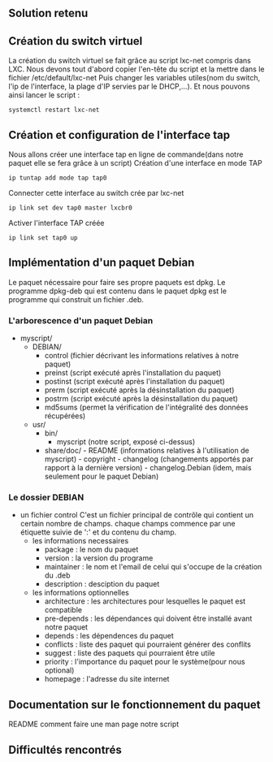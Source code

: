 ## Solution retenu

## Création du switch virtuel
La création du switch virtuel se fait grâce au script lxc-net compris dans LXC.
Nous devons tout d'abord copier l'en-tête du script et la mettre dans le fichier /etc/default/lxc-net
Puis changer les variables utiles(nom du switch, l'ip de l'interface, la plage d'IP servies par le DHCP,...).
Et nous pouvons ainsi lancer le script :
~~~
systemctl restart lxc-net
~~~
## Création et configuration de l'interface tap
Nous allons créer une interface tap en ligne de commande(dans notre paquet elle se fera grâce à un script)
Création d'une interface en mode TAP
~~~
ip tuntap add mode tap tap0
~~~
Connecter cette interface au switch crée par lxc-net
~~~
ip link set dev tap0 master lxcbr0
~~~
Activer l'interface TAP créée
~~~
ip link set tap0 up
~~~
## Implémentation d'un paquet Debian
Le paquet nécessaire pour faire ses propre paquets est dpkg. Le programme dpkg-deb qui est contenu dans le paquet dpkg est le programme qui construit un fichier .deb.

### L'arborescence d'un paquet Debian
- myscript/
    - DEBIAN/
        - control (fichier décrivant les informations relatives à notre paquet)
        - preinst (script exécuté après l'installation du paquet)
        - postinst (script exécuté après l'installation du paquet)
        - prerm (script exécuté après la désinstallation du paquet)
        - postrm (script exécuté après la désinstallation du paquet)
        - md5sums (permet la vérification de l'intégralité des données récupérées)
    - usr/
        - bin/
            - myscript (notre script, exposé ci-dessus)
        - share/doc/
                - README (informations relatives à l'utilisation de myscript)
                - copyright 
                - changelog (changements apportés par rapport à la dernière version)
                - changelog.Debian (idem, mais seulement pour le paquet Debian)

### Le dossier DEBIAN 
- un fichier control
C'est un fichier principal de contrôle qui contient un certain nombre de champs. chaque champs commence par une étiquette suivie de ':' et du contenu du champ. 
    - les informations necessaires
        - package : le nom du paquet
        - version : la version du programe
        - maintainer : le nom et l'email de celui qui s'occupe de la création du .deb
        - description : desciption du paquet
    - les informations optionnelles
        - architecture : les architectures pour lesquelles le paquet est compatible
        - pre-depends : les dépendances qui doivent être installé avant notre paquet
        - depends : les dépendences du paquet
        - conflicts : liste des paquet qui pourraient générer des conflits
        - suggest : liste des paquets qui pourraient être utile
        - priority : l'importance du paquet pour le système(pour nous optional)
        - homepage : l'adresse du site internet

## Documentation sur le fonctionnement du paquet

README
comment faire une man page
notre script


## Difficultés rencontrés

